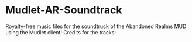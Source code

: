 # Mudlet-AR-Soundtrack
Royalty-free music files for the soundtruck of the Abandoned Realms MUD using the Mudlet client!
Credits for the tracks:  

